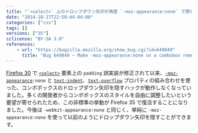 ```yaml
---
title: "`<select>` 上のドロップダウン矢印が再度 `-moz-appearance:none` で隠せるようになりました"
date: "2014-10-17T22:50:44-04:00"
categories: ["css"]
tags: []
versions: ["35"]
cclicense: "BY-SA 3.0"
references:
    - url: "https://bugzilla.mozilla.org/show_bug.cgi?id=649849"
      title: "Bug 649849 – Make -moz-appearance:none on a combobox remove the dropdown button"
---
```

[Firefox 30](https://www.fxsitecompat.com/ja/docs/2014/incorrect-padding-implementation-on-select-has-been-fixed/) で [`<select>`](https://developer.mozilla.org/ja/docs/Web/HTML/Element/select) 要素上の `padding` 誤実装が修正されて以来、[`-moz-appearance`](https://developer.mozilla.org/ja/docs/Web/CSS/-moz-appearance)`:none` と [`text-indent`](https://developer.mozilla.org/ja/docs/Web/CSS/text-indent)、[`text-overflow`](https://developer.mozilla.org/ja/docs/Web/CSS/text-overflow) プロパティの組み合わせを使った、コンボボックスのドロップダウン矢印を隠すハックが動作しなくなっていました。多くの開発者からコンボボックスのスタイルを自由に調整したいという要望が寄せられたため、この非標準の挙動が Firefox 35 で復活することになりました。今後は `-webkit-appearance:none` と同じく、単純に `-moz-appearance:none` を使って以前のようにドロップダウン矢印を隠すことができます。
